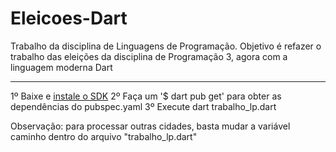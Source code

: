 # Eleicoes-Dart
Trabalho da disciplina de Linguagens de Programação. Objetivo é refazer o trabalho das eleições da disciplina de Programação 3, agora com a linguagem moderna Dart

------

1º Baixe e [instale o SDK](https://dart.dev/get-dart)
2º Faça um '$ dart pub get' para obter as dependências do pubspec.yaml
3º Execute dart trabalho_lp.dart

Observação: para processar outras cidades, basta mudar a variável caminho dentro do arquivo "trabalho_lp.dart"

